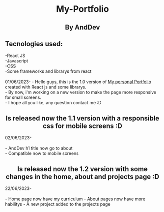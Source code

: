  <h1 align="center">My-Portfolio</h1>
 <h2 align='center'>By AndDev</h2>

<h2>Tecnologies used:</h2>
-React JS <br/>
-Javascript <br/>
-CSS <br/>
-Some frameworks and librarys from react <br/>
 <br/>
01/06/2023-
- Hello guys, this is the 1.0 version of <a href='https://myportfolio1-1-git-main-11-anddev-portfolio.vercel.app/'> My personal Portfolio </a> created with React js and some librarys. <br/>
- By now, i'm working on a new version to make the page more responsive for small screens. <br/>
- I hope all you like, any question contact me :D

<h2 align="center" color="gold"> Is released now the 1.1 version with a responsible css for mobile screens :D </h2>
02/06/2023- <br/>
<br/>
- AndDev h1 title now go to about <br/>
- Compatible now to mobile screens <br/>

<h2 align="center" color="gold"> Is released now the 1.2 version with some changes in the home, about and projects page :D </h2>
22/06/2023- <br/>
<br/>
- Home page now have my curriculum
- About pages now have more habilitys
- A new project added to the projects page
